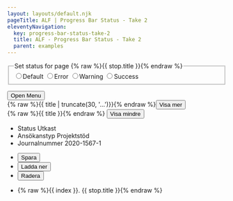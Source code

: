 ```yaml
---
layout: layouts/default.njk
pageTitle: ALF | Progress Bar Status - Take 2
eleventyNavigation:
  key: progress-bar-status-take-2
  title: ALF - Progress Bar Status - Take 2
  parent: examples
---
```

<div id="wrapper">
<div id="app" class="alf-progress-bar-take-2">
  <div class="off-canvas position-right" id="offCanvas" data-off-canvas>
    <form v-for="stop in stops" v-bind:key="stop.id">
      <fieldset>
        <legend>Set status for page {% raw %}{{ stop.title }}{% endraw %}</legend>
        <input type="radio" :id="`default${ stop.id }`" v-model="stops[ stop.id ].status" value="default" /><label :for="`default${ stop.id }`">Default</label>
        <input type="radio" :id="`error${ stop.id }`" v-model="stops[ stop.id ].status" value="error" /><label :for="`error${ stop.id }`">Error</label>
        <input type="radio" :id="`warning${ stop.id }`" v-model="stops[ stop.id ].status" value="warning" /><label :for="`warning${ stop.id }`">Warning</label>
        <input type="radio" :id="`success${ stop.id }`" v-model="stops[ stop.id ].status" value="success" /><label :for="`success${ stop.id }`">Success</label>
      </fieldset>
    </form>
  </div>
  <div class="grid-container off-canvas-content" data-off-canvas-content>
    <div class="grid-x grid-margin-x grid-margin-y">
      <div class="cell small-3 progress-column">
        <div class="progress-component">
        <button type="button" class="button" data-toggle="offCanvas">Open Menu</button>
          <div class="meta">
            <div class="title" v-if="isTitleTruncated">{% raw %}{{ title | truncate(30, '...')}}{% endraw %}<button class="button clear small" @click="hideShowTitle">Visa mer</button></div>
            <div class="title" v-else>{% raw %}{{ title }}{% endraw %} <button class="button clear small" @click="hideShowTitle">Visa mindre</button></div>
            <ul class="meta-data">
              <li>
                <span>Status</span>
                <span>Utkast</span>
              </li>
              <li>
                <span>Ansökanstyp</span>
                <span>Projektstöd</span>
              </li><li>
                <span>Journalnummer</span>
                <span>2020-1567-1</span>
              </li>
            </ul>
            <ul class="control-panel">
              <li>
                <button class="button clear small"><i class="fas fa-save"></i><span>Spara</span></button>
              </li><li>
                <button class="button clear small"><i class="fas fa-download"></i><span>Ladda ner</span></button>
              </li><li>
                <button class="button clear small"><i class="fas fa-times"></i><span>Radera</span></button>
              </li>
            </ul>
          </div>
          <ul class="progressbar left">
            <li v-for="( stop, index ) in stops">
              <a :href="stop.url" :class="[stop.pageType, stop.status]" ><span>{% raw %}{{ index }}. {{ stop.title }}</span>{% endraw %}</a>
            </li>
          </ul>
        </div>
      </div>
      <div class="cell small-8 small-offset-1">
        <page title="Page 1" nextpage="page2" v-bind:fields="fields"></page>
        <!--<h1>Progress Bar Status</h1>
        <button type="button" class="button" data-toggle="offCanvas">Open Menu</button>
        <label for="field2" class="error">Field Two Label</label>
        <input type="text" id="field2" class="error" />
        <text-input></text-input>
        <fieldset>
          <legend>Choose Your Favorite</legend>
          <input type="radio" name="favorite" value="Yes" id="yes" required><label for="yes">Yes</label>
          <input type="radio" name="favorite" value="no" id="no"><label for="no">No</label>
        </fieldset>-->
      </div>  
    </div>
  </div>
</div>
</div>

<script src="{{ '/js/vue.js' | url }}"></script>
<script src="{{ '/js/vue-alf-progress-bar-status-sample-take-2.js' | url }}"></script>
